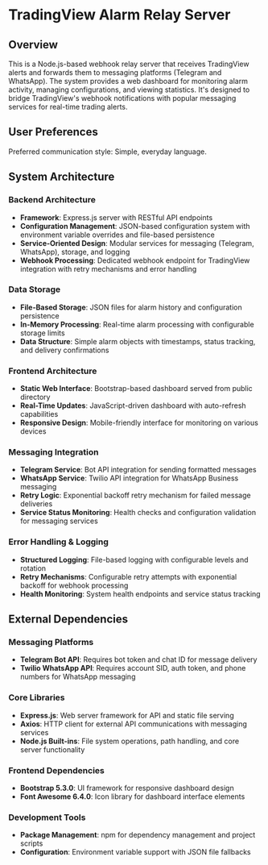 # TradingView Alarm Relay Server

## Overview

This is a Node.js-based webhook relay server that receives TradingView alerts and forwards them to messaging platforms (Telegram and WhatsApp). The system provides a web dashboard for monitoring alarm activity, managing configurations, and viewing statistics. It's designed to bridge TradingView's webhook notifications with popular messaging services for real-time trading alerts.

## User Preferences

Preferred communication style: Simple, everyday language.

## System Architecture

### Backend Architecture
- **Framework**: Express.js server with RESTful API endpoints
- **Configuration Management**: JSON-based configuration system with environment variable overrides and file-based persistence
- **Service-Oriented Design**: Modular services for messaging (Telegram, WhatsApp), storage, and logging
- **Webhook Processing**: Dedicated webhook endpoint for TradingView integration with retry mechanisms and error handling

### Data Storage
- **File-Based Storage**: JSON files for alarm history and configuration persistence
- **In-Memory Processing**: Real-time alarm processing with configurable storage limits
- **Data Structure**: Simple alarm objects with timestamps, status tracking, and delivery confirmations

### Frontend Architecture
- **Static Web Interface**: Bootstrap-based dashboard served from public directory
- **Real-Time Updates**: JavaScript-driven dashboard with auto-refresh capabilities
- **Responsive Design**: Mobile-friendly interface for monitoring on various devices

### Messaging Integration
- **Telegram Service**: Bot API integration for sending formatted messages
- **WhatsApp Service**: Twilio API integration for WhatsApp Business messaging
- **Retry Logic**: Exponential backoff retry mechanism for failed message deliveries
- **Service Status Monitoring**: Health checks and configuration validation for messaging services

### Error Handling & Logging
- **Structured Logging**: File-based logging with configurable levels and rotation
- **Retry Mechanisms**: Configurable retry attempts with exponential backoff for webhook processing
- **Health Monitoring**: System health endpoints and service status tracking

## External Dependencies

### Messaging Platforms
- **Telegram Bot API**: Requires bot token and chat ID for message delivery
- **Twilio WhatsApp API**: Requires account SID, auth token, and phone numbers for WhatsApp messaging

### Core Libraries
- **Express.js**: Web server framework for API and static file serving
- **Axios**: HTTP client for external API communications with messaging services
- **Node.js Built-ins**: File system operations, path handling, and core server functionality

### Frontend Dependencies
- **Bootstrap 5.3.0**: UI framework for responsive dashboard design
- **Font Awesome 6.4.0**: Icon library for dashboard interface elements

### Development Tools
- **Package Management**: npm for dependency management and project scripts
- **Configuration**: Environment variable support with JSON file fallbacks